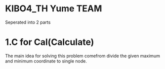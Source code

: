 # KIBO4_TH Yume TEAM
  Seperated into 2 parts
# 1.C for Cal(Calculate)
The main idea for solving this problem comefrom divide the given maximum and minimum coordinate to single node.


